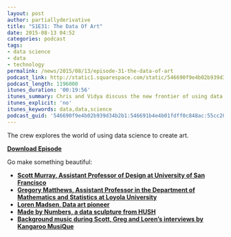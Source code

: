 ```yaml
---
layout: post
author: partiallyderivative
title: "S1E31: The Data Of Art"
date: 2015-08-13 04:52
categories: podcast
tags:
- data science
- data
- technology
permalink: /news/2015/08/13/episode-31-the-data-of-art
podcast_link: http://static1.squarespace.com/static/546690f9e4b02b939d34b2b1/546691b4e4b01fdff0c848ac/55cc20d0e4b0af9801d83643/1439441243766/Partially_Derivative_Episode_31.mp3
podcast_length: 1196000
itunes_duration: '00:19:56'
itunes_summary: Chris and Vidya discuss the new frontier of using data science to create art.
itunes_explicit: 'no'
itunes_keywords: data,data,science
podcast_guid: '546690f9e4b02b939d34b2b1:546691b4e4b01fdff0c848ac:55cc20aae4b00c260f1c85d8'
---
```


The crew explores the world of using data science to create art.

[**Download Episode**](http://static1.squarespace.com/static/546690f9e4b02b939d34b2b1/546691b4e4b01fdff0c848ac/55cc20d0e4b0af9801d83643/1439441243766/Partially_Derivative_Episode_31.mp3)

Go make something beautiful:

-   **[Scott Murray, Assistant Professor of Design at University of San
Francisco](http://alignedleft.com/)**
-   **[Gregory Matthews, Assistant Professor in the Department of
Mathematics and Statistics at Loyola
University](http://statsinthewild.com/)**
-   **[Loren Madsen, Data art
pioneer](http://www.newloren.com/lorenmadsen_2014/index.html)**
-   **[Made by Numbers, a data sculpture from
HUSH](https://vimeo.com/116864323)**
-   **[Background music during Scott, Greg and Loren’s interviews by
Kangaroo MusiQue](http://blog.kangaroo.cmo.de/uber-mich/)**
